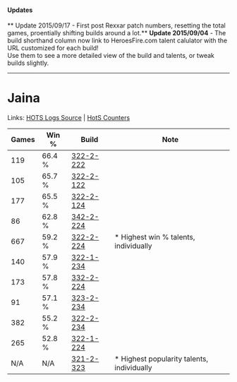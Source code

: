 #### Updates
** Update 2015/09/17 - First post Rexxar patch numbers, resetting the total games, proentially shifting builds around a lot.**
**Update 2015/09/04** - The build shorthand column now link to HeroesFire.com talent calulator with the URL customized for each build!  
Use them to see a more detailed view of the build and talents, or tweak builds slightly.

***

# Jaina

Links: [HOTS Logs Source](https://www.hotslogs.com/Sitewide/HeroDetails?Hero=Jaina) | [HotS Counters](http://hotscounters.com/#/hero/Jaina)

Games  | Win %  | Build     | Note
-----  | -----  | -----     | ----
119    | 66.4 % | [322-2-222](http://www.heroesfire.com/hots/talent-calculator/jaina#oS5E) | 
105    | 65.7 % | [322-2-122](http://www.heroesfire.com/hots/talent-calculator/jaina#oS3g) | 
177    | 65.5 % | [322-2-124](http://www.heroesfire.com/hots/talent-calculator/jaina#oS3i) | 
86     | 62.8 % | [342-2-224](http://www.heroesfire.com/hots/talent-calculator/jaina#pCwG) | 
667    | 59.2 % | [322-2-224](http://www.heroesfire.com/hots/talent-calculator/jaina#oS5G) | * Highest win % talents, individually
140    | 57.9 % | [322-1-234](http://www.heroesfire.com/hots/talent-calculator/jaina#oRro) | 
173    | 57.8 % | [332-2-224](http://www.heroesfire.com/hots/talent-calculator/jaina#oqVm) | 
91     | 57.1 % | [323-2-234](http://www.heroesfire.com/hots/talent-calculator/jaina#oUXg) | 
382    | 55.2 % | [322-2-234](http://www.heroesfire.com/hots/talent-calculator/jaina#oS5Q) | 
265    | 52.8 % | [322-1-224](http://www.heroesfire.com/hots/talent-calculator/jaina#oRre) | 
N/A    | N/A    | [321-2-323](http://www.heroesfire.com/hots/talent-calculator/jaina#oPgZ) | * Highest popularity talents, individually
